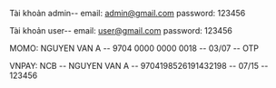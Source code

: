 Tài khoản admin--
email: admin@gmail.com
password: 123456

Tài khoản user--
email: user@gmail.com
password: 123456

MOMO:
NGUYEN VAN A -- 9704 0000 0000 0018 -- 03/07 -- OTP

VNPAY:
NCB -- NGUYEN VAN A -- 9704198526191432198 -- 07/15 -- 123456


